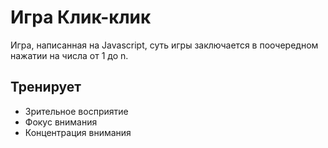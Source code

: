 # Игра Клик-клик
Игра, написанная на Javascript, суть игры заключается в поочередном нажатии на числа от 1 до n.
## Тренирует
* Зрительное восприятие
* Фокус внимания
* Концентрация внимания
